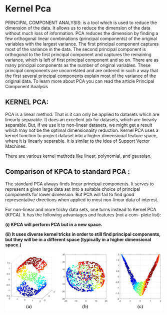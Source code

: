 # Kernel Pca

PRINCIPAL COMPONENT ANALYSIS: is a tool which is used to reduce the dimension of the data. It allows us to reduce the dimension of the data without much loss of information. PCA reduces the dimension by finding a few orthogonal linear combinations (principal components) of the original variables with the largest variance.
The first principal component captures most of the variance in the data. The second principal component is orthogonal to the first principal component and captures the remaining variance, which is left of first principal component and so on. There are as many principal components as the number of original variables.
These principal components are uncorrelated and are ordered in such a way that the first several principal components explain most of the variance of the original data. To learn more about PCA you can read the article Principal Component Analysis

## KERNEL PCA:

PCA is a linear method. That is it can only be applied to datasets which are linearly separable. It does an excellent job for datasets, which are linearly separable. But, if we use it to non-linear datasets, we might get a result which may not be the optimal dimensionality reduction. Kernel PCA uses a kernel function to project dataset into a higher dimensional feature space, where it is linearly separable. It is similar to the idea of Support Vector Machines.

There are various kernel methods like linear, polynomial, and gaussian.


 
<h2>Comparison of KPCA to standard PCA :</h2>

<p>
    The standard PCA
    always finds linear principal components. It serves to represent a given large data
    set into a suitable choice of principal components for lower dimension. But PCA
    will fail to find good representative directions when applied to most non-linear
    data of interest.
</p>

<p>For non-linear and more tricky data sets, one turns instead to
    Kernel PCA (KPCA). It has the following advantages and features (not a com-
    plete list):
</p>
<p><b>(i) KPCA will perform PCA but in a new space.</b></p>

<p><b>(ii) It uses diverse
    kernel tricks in order to still find principal components, but they will be in a different space 
    (typically in a higher dimensional space.)</b></p>

<img src="kpca1.png" alt="Kernel PCA">